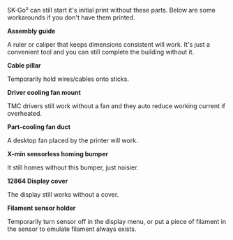 SK-Go² can still start it's initial print without these parts. Below are some workarounds if you don't have them printed.

**Assembly guide**

A ruler or caliper that keeps dimensions consistent will work. It's just a convenient tool and you can still complete the building without it.

**Cable pillar**

Temporarily hold wires/cables onto sticks.

**Driver cooling fan mount**

TMC drivers still work without a fan and they auto reduce working current if overheated.

**Part-cooling fan duct**

A desktop fan placed by the printer will work.

**X-min sensorless homing bumper**

It still homes without this bumper, just noisier.

**12864 Display cover**

The display still works without a cover.

**Filament sensor holder**

Temporarily turn sensor off in the display menu, or put a piece of filament in the sensor to emulate filament always exists.

